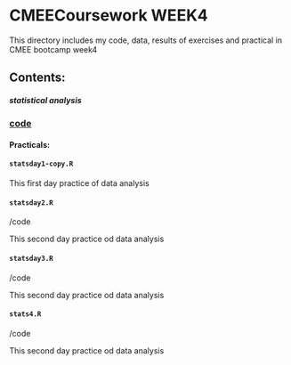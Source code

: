 CMEECoursework WEEK4
==
This directory includes my code, data, results of exercises and practical in CMEE bootcamp week4


## Contents:

##### statistical analysis

### [**code**](https://github.com/ys219/CMEECoursework/tree/master/WEEK4/code)

#### Practicals:

#### `statsday1-copy.R`

This first day practice of data analysis



#### `statsday2.R`
/code

This second day practice od data analysis

#### `statsday3.R`
/code

This second day practice od data analysis

#### `stats4.R`
/code

This second day practice od data analysis

